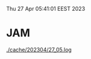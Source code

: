 Thu 27 Apr 05:41:01 EEST 2023
# JAM
<a href='./cache/202304/27_05.log'>./cache/202304/27_05.log</a>
